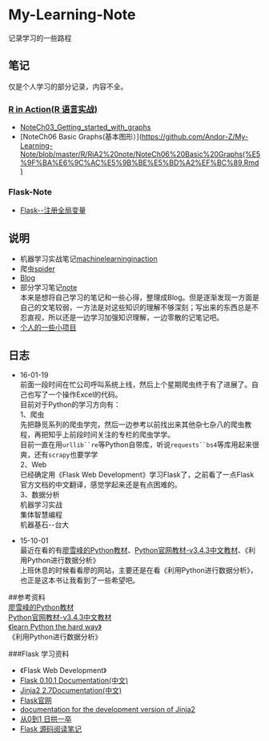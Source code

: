 
# My-Learning-Note  
记录学习的一些路程  

## 笔记  
仅是个人学习的部分记录，内容不全。  
### [R in Action(R 语言实战)](https://github.com/Andor-Z/My-Learning-Note/tree/master/R/RiA2%20note)  
- [NoteCh03_Getting_started_with_graphs](https://github.com/Andor-Z/My-Learning-Note/blob/master/R/RiA2%20note/NoteCh03%20Getting%20started%20with%20graphs.Rmd)  
- [NoteCh06 Basic Graphs(基本图形）](https://github.com/Andor-Z/My-Learning-Note/blob/master/R/RiA2%20note/NoteCh06%20Basic%20Graphs(%E5%9F%BA%E6%9C%AC%E5%9B%BE%E5%BD%A2%EF%BC%89.Rmd)   
### Flask-Note  
- [Flask--注册全局变量](https://github.com/Andor-Z/My-Learning-Note/blob/master/note/Flask--%E6%B3%A8%E5%86%8C%E5%85%A8%E5%B1%80%E5%8F%98%E9%87%8F.md)  


## 说明
* 机器学习实战笔记[machinelearninginaction](https://github.com/Andor-Z/My-Learning-Note/tree/master/machinelearninginaction)
* 爬虫[spider](https://github.com/Andor-Z/My-Learning-Note/tree/master/spider)
* [Blog](http://blog.csdn.net/andor_zz)  
* 部分学习笔记[note](https://github.com/Andor-Z/My-Learning-Note/tree/master/note)  
本来是想将自己学习的笔记和一些心得，整理成Blog。但是逐渐发现一方面是自己的文笔较弱，一方法是对这些知识的理解不够深刻；写出来的东西总是不忍直视，所以还是一边学习加强知识理解，一边零散的记笔记吧。
* [个人的一些小项目](https://github.com/Andor-Z/My-Learning-Note/tree/master/My%20Projects)

## 日志


* 16-01-19  
前面一段时间在忙公司呼叫系统上线，然后上个星期爬虫终于有了进展了。自己也写了一个操作Excel的代码。    
目前对于Python的学习方向有：  
    1、爬虫  
    先把静觅系列的爬虫学完，然后一边参考以前找出来其他杂七杂八的爬虫教程，再把知乎上前段时间关注的专栏的爬虫学学。  
    目前一直在用`urllib``re`等Python自带库，听说`requests``bs4`等库用起来很爽，还有`scrapy`也要学学  
    2、Web  
    已经确定用《Flask Web Development》学习Flask了，之前看了一点Flask官方文档的中文翻译，感觉学起来还是有点困难的。  
    3、数据分析  
    机器学习实战  
    集体智慧编程  
    机器基石--台大  

 





* 15-10-01  
最近在看的有[廖雪峰的Python教材](http://www.liaoxuefeng.com/wiki/0014316089557264a6b348958f449949df42a6d3a2e542c000)、[Python官网教材-v3.4.3中文教材](http://python.usyiyi.cn/python_341/tutorial/index.html)、《利用Python进行数据分析》  
上班休息的时候看看廖的网站，主要还是在看《利用Python进行数据分析》，也正是这本书让我看到了一些希望吧。




##参考资料  
[廖雪峰的Python教材](http://www.liaoxuefeng.com/wiki/0014316089557264a6b348958f449949df42a6d3a2e542c000)  
[Python官网教材-v3.4.3中文教材](http://python.usyiyi.cn/python_341/tutorial/index.html)   
[《learn Python the hard way》](http://learnpythonthehardway.org/book/)  
《利用Python进行数据分析》
  
###Flask 学习资料  
* 《Flask Web Development》  
* [Flask 0.10.1 Documentation(中文)](http://www.pythondoc.com/flask/index.html)  
* [Jinja2 2.7Documentation(中文)](http://docs.jinkan.org/docs/jinja2/)  
* [Flask官网](http://flask.pocoo.org/)  
* [documentation for the development version of Jinja2](http://jinja.pocoo.org/docs/dev/)  
* [从0到1 日拱一卒](http://blog.csdn.net/leadpython?viewmode=contents)  
* [Flask 源码阅读笔记](http://blog.csdn.net/yueguanghaidao/article/details/40016235)
